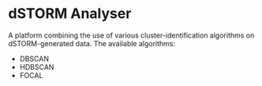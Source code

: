 # dSTORM Analyser

A platform combining the use of various cluster-identification algorithms on dSTORM-generated data.
The available algorithms:
- DBSCAN
- HDBSCAN
- FOCAL
